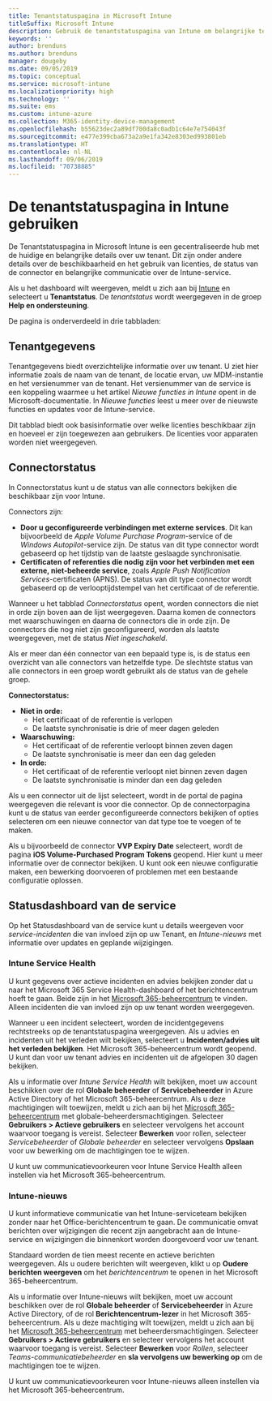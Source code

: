 ```yaml
---
title: Tenantstatuspagina in Microsoft Intune
titleSuffix: Microsoft Intune
description: Gebruik de tenantstatuspagina van Intune om belangrijke tenantgegevens te bekijken zonder daarvoor de Intune-portal te hoeven verlaten
keywords: ''
author: brenduns
ms.author: brenduns
manager: dougeby
ms.date: 09/05/2019
ms.topic: conceptual
ms.service: microsoft-intune
ms.localizationpriority: high
ms.technology: ''
ms.suite: ems
ms.custom: intune-azure
ms.collection: M365-identity-device-management
ms.openlocfilehash: b55623dec2a89df700da8c0adb1c64e7e754043f
ms.sourcegitcommit: e477e399cba673a2a9e1fa342e8303ed993801eb
ms.translationtype: HT
ms.contentlocale: nl-NL
ms.lasthandoff: 09/06/2019
ms.locfileid: "70738885"
---
```

# <a name="use-the-intune-tenant-status-page"></a>De tenantstatuspagina in Intune gebruiken
De Tenantstatuspagina in Microsoft Intune is een gecentraliseerde hub met de huidige en belangrijke details over uw tenant. Dit zijn onder andere details over de beschikbaarheid en het gebruik van licenties, de status van de connector en belangrijke communicatie over de Intune-service.  

Als u het dashboard wilt weergeven, meldt u zich aan bij [Intune](https://go.microsoft.com/fwlink/?linkid=2090973) en selecteert u **Tenantstatus**.  De *tenantstatus* wordt weergegeven in de groep **Help en ondersteuning**.  

De pagina is onderverdeeld in drie tabbladen:

## <a name="tenant-details"></a>Tenantgegevens
Tenantgegevens biedt overzichtelijke informatie over uw tenant. U ziet hier informatie zoals de naam van de tenant, de locatie ervan, uw MDM-instantie en het versienummer van de tenant. Het versienummer van de service is een koppeling waarmee u het artikel *Nieuwe functies in Intune* opent in de Microsoft-documentatie. In *Nieuwe functies* leest u meer over de nieuwste functies en updates voor de Intune-service.  

Dit tabblad biedt ook basisinformatie over welke licenties beschikbaar zijn en hoeveel er zijn toegewezen aan gebruikers. De licenties voor apparaten worden niet weergegeven.

## <a name="connector-status"></a>Connectorstatus
In Connectorstatus kunt u de status van alle connectors bekijken die beschikbaar zijn voor Intune.  

Connectors zijn:
- **Door u geconfigureerde verbindingen met externe services**. Dit kan bijvoorbeeld de *Apple Volume Purchase Program*-service of de *Windows Autopilot*-service zijn.  De status van dit type connector wordt gebaseerd op het tijdstip van de laatste geslaagde synchronisatie.
- **Certificaten of referenties die nodig zijn voor het verbinden met een externe, niet-beheerde service**, zoals *Apple Push Notification Services*-certificaten (APNS). De status van dit type connector wordt gebaseerd op de verlooptijdstempel van het certificaat of de referentie.  

Wanneer u het tabblad *Connectorstatus* opent, worden connectors die niet in orde zijn boven aan de lijst weergegeven. Daarna komen de connectors met waarschuwingen en daarna de connectors die in orde zijn. De connectors die nog niet zijn geconfigureerd, worden als laatste weergegeven, met de status *Niet ingeschakeld*.

Als er meer dan één connector van een bepaald type is, is de status een overzicht van alle connectors van hetzelfde type. De slechtste status van alle connectors in een groep wordt gebruikt als de status van de gehele groep.  

**Connectorstatus:**
- **Niet in orde:**
  - Het certificaat of de referentie is verlopen
  - De laatste synchronisatie is drie of meer dagen geleden
- **Waarschuwing:**
  - Het certificaat of de referentie verloopt binnen zeven dagen
  - De laatste synchronisatie is meer dan een dag geleden
- **In orde:**
  - Het certificaat of de referentie verloopt niet binnen zeven dagen
  - De laatste synchronisatie is minder dan een dag geleden  

Als u een connector uit de lijst selecteert, wordt in de portal de pagina weergegeven die relevant is voor die connector. Op de connectorpagina kunt u de status van eerder geconfigureerde connectors bekijken of opties selecteren om een nieuwe connector van dat type toe te voegen of te maken.

Als u bijvoorbeeld de connector **VVP Expiry Date** selecteert, wordt de pagina **iOS Volume-Purchased Program Tokens** geopend. Hier kunt u meer informatie over de connector bekijken. U kunt ook een nieuwe configuratie maken, een bewerking doorvoeren of problemen met een bestaande configuratie oplossen.

## <a name="service-health-dashboard"></a>Statusdashboard van de service  
Op het Statusdashboard van de service kunt u details weergeven voor *service-incidenten* die van invloed zijn op uw Tenant, en *Intune-nieuws* met informatie over updates en geplande wijzigingen.

### <a name="intune-service-health"></a>Intune Service Health
U kunt gegevens over actieve incidenten en advies bekijken zonder dat u naar het Microsoft 365 Service Health-dashboard of het berichtencentrum hoeft te gaan. Beide zijn in het [Microsoft 365-beheercentrum](https://admin.microsoft.com) te vinden. Alleen incidenten die van invloed zijn op uw tenant worden weergegeven.  

Wanneer u een incident selecteert, worden de incidentgegevens rechtstreeks op de tenantstatuspagina weergegeven. Als u advies en incidenten uit het verleden wilt bekijken, selecteert u **Incidenten/advies uit het verleden bekijken**. Het Microsoft 365-beheercentrum wordt geopend. U kunt dan voor uw tenant advies en incidenten uit de afgelopen 30 dagen bekijken.  

Als u informatie over *Intune Service Health* wilt bekijken, moet uw account beschikken over de rol **Globale beheerder** of **Servicebeheerder** in Azure Active Directory of het Microsoft 365-beheercentrum. Als u deze machtigingen wilt toewijzen, meldt u zich aan bij het [Microsoft 365-beheercentrum](https://admin.microsoft.com) met globale-beheerdersmachtigingen. Selecteer **Gebruikers > Actieve gebruikers** en selecteer vervolgens het account waarvoor toegang is vereist. Selecteer **Bewerken** voor rollen, selecteer *Servicebeheerder* of *Globale beheerder* en selecteer vervolgens **Opslaan** voor uw bewerking om de machtigingen toe te wijzen.  

U kunt uw communicatievoorkeuren voor Intune Service Health alleen instellen via het Microsoft 365-beheercentrum.

### <a name="intune-news"></a>Intune-nieuws  
U kunt informatieve communicatie van het Intune-serviceteam bekijken zonder naar het Office-berichtencentrum te gaan. De communicatie omvat berichten over wijzigingen die recent zijn aangebracht aan de Intune-service en wijzigingen die binnenkort worden doorgevoerd voor uw tenant.  

Standaard worden de tien meest recente en actieve berichten weergegeven. Als u oudere berichten wilt weergeven, klikt u op **Oudere berichten weergeven** om het *berichtencentrum* te openen in het Microsoft 365-beheercentrum.  

Als u informatie over Intune-nieuws wilt bekijken, moet uw account beschikken over de rol **Globale beheerder** of **Servicebeheerder** in Azure Active Directory, of de rol **Berichtencentrum-lezer** in het Microsoft 365-beheercentrum.  Als u deze machtiging wilt toewijzen, meldt u zich aan bij het [Microsoft 365-beheercentrum](https://admin.microsoft.com) met beheerdersmachtigingen. Selecteer **Gebruikers > Actieve gebruikers** en selecteer vervolgens het account waarvoor toegang is vereist. Selecteer **Bewerken** voor *Rollen*, selecteer *Teams-communicatiebeheerder* en **sla vervolgens uw bewerking op** om de machtigingen toe te wijzen.  

U kunt uw communicatievoorkeuren voor Intune-nieuws alleen instellen via het Microsoft 365-beheercentrum.
